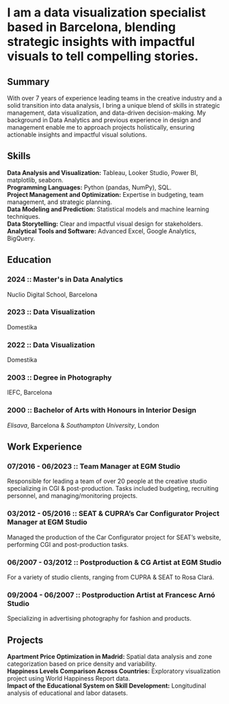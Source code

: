 # I am a data visualization specialist based in Barcelona, blending strategic insights with impactful visuals to tell compelling stories.
## Summary
With over 7 years of experience leading teams in the creative industry and a solid transition into data analysis, I bring a unique blend of skills in strategic management, data visualization, and data-driven decision-making. My background in Data Analytics and previous experience in design and management enable me to approach projects holistically, ensuring actionable insights and impactful visual solutions.

## Skills
**Data Analysis and Visualization:** Tableau, Looker Studio, Power BI, matplotlib, seaborn.  
**Programming Languages:** Python (pandas, NumPy), SQL.  
**Project Management and Optimization:** Expertise in budgeting, team management, and strategic planning.  
**Data Modeling and Prediction:** Statistical models and machine learning techniques.  
**Data Storytelling:** Clear and impactful visual design for stakeholders.  
**Analytical Tools and Software:** Advanced Excel, Google Analytics, BigQuery.  
 
## Education

### 2024 :: Master's in Data Analytics  
Nuclio Digital School, Barcelona
### 2023 :: Data Visualization
Domestika
### 2022 :: Data Visualization
Domestika
### 2003 :: Degree in Photography 
IEFC, Barcelona
### 2000 :: Bachelor of Arts with Honours in Interior Design
*Elisava*, Barcelona & *Southampton University*, London 

## Work Experience

### 07/2016 - 06/2023 :: Team Manager at EGM Studio
Responsible for leading a team of over 20 people at the creative studio specializing in CGI & post-production. Tasks included budgeting, recruiting personnel, and managing/monitoring projects.
### 03/2012 - 05/2016 :: SEAT & CUPRA’s Car Configurator Project Manager at EGM Studio
Managed the production of the Car Configurator project for SEAT’s website, performing CGI and post-production tasks.
### 06/2007 - 03/2012 :: Postproduction & CG Artist at EGM Studio
For a variety of studio clients, ranging from CUPRA & SEAT to Rosa Clará.
### 09/2004 - 06/2007 :: Postproduction Artist at Francesc Arnó Studio
Specializing in advertising photography for fashion and products.

## Projects

**Apartment Price Optimization in Madrid:** Spatial data analysis and zone categorization based on price density and variability.  
**Happiness Levels Comparison Across Countries:** Exploratory visualization project using World Happiness Report data.  
**Impact of the Educational System on Skill Development:** Longitudinal analysis of educational and labor datasets.  
